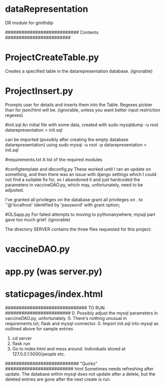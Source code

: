 # dataRepresentation
DR module for gmithdip


########################### Contents ########################
# ProjectCreateTable.py
Creates a specified table in the datarepresentation database.
(ignorable)

# ProjectInsert.py
Prompts user for details and inserts them into the Table. 
Regexes pickier than for json/html will be.
(ignorable, unless you want better input restriction regexes) 

#init.sql
An initial file with some data, created with
sudo mysqldump -u root datarepresentation > init.sql

can be imported (possibly after creating the empty database datarepresentation) using
sudo mysql -u root -p datarepresentation < init.sql

#requirements.txt
A list of the required modules

#configtemplate and dbconfig.py
These worked until I ran an update on something, and then there was an issue with 
django settings which I could not find a suitable fix for, so I abandoned it and
just hardcoded the parameters in vaccineDAO.py, which may, unfortunately, need to be adjusted.

I've granted all privileges on the database
grant all privileges on *.* to ''@'localhost' identified by 'password' with grant option;

#OLSapp.py
For failed attempts to moving to pythonanywhere; mysql part gave too much grief.
(ignorable)


The directory SERVER contains the three files requested for this project:
# vaccineDAO.py
# app.py (was server.py)
# staticpages/index.html


############################## TO RUN ########################
0. Possibly adjust the mysql parameters in vaccineDAO.py, unfortunately.
0. There's nothing unusual in requirements.txt; flask and mysql-connector.
0. Import init.sql into mysql as outlined above for sample entries
1. cd server
2. flask run
3. Go to index.html and mess around. Individuals stored at 127.0.0.1:5000/people etc.

########################### "Quirks" #########################
html Sometimes needs refreshing after update.
The database within mysql does not update after a delete, but the deleted
entries are gone after the next create is run.

